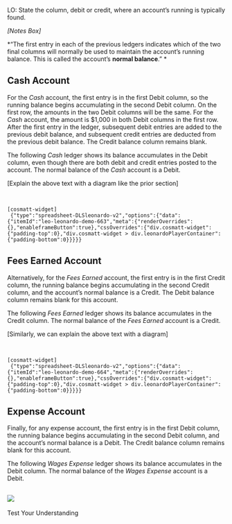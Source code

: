 LO: State the column, debit or credit, where an account’s running is typically found.

*\[Notes Box\]*

*“The first entry in each of the previous ledgers indicates which of the two final columns will normally be used to maintain the account’s running balance. This is called the account’s **normal balance**.” *

## Cash Account

For the *Cash* account, the first entry is in the first Debit column, so the running balance begins accumulating in the second Debit column. On the first row, the amounts in the two Debit columns will be the same. For the *Cash* account, the amount is $1,000 in both Debit columns in the first row. After the first entry in the ledger, subsequent debit entries are added to the previous debit balance, and subsequent credit entries are deducted from the previous debit balance. The Credit balance column remains blank.

The following *Cash* ledger shows its balance accumulates in the Debit column, even though there are both debit and credit entries posted to the account. The normal balance of the *Cash* account is a Debit.

\[Explain the above text with a diagram like the prior section\]

  

```
[cosmatt-widget]
 {"type":"spreadsheet-DLSleonardo-v2","options":{"data":{"itemId":"leo-leonardo-demo-663","meta":{"renderOverrides":{},"enableframeButton":true},"cssOverrides":{"div.cosmatt-widget":{"padding-top":0},"div.cosmatt-widget > div.leonardoPlayerContainer":{"padding-bottom":0}}}}} 
```

## Fees Earned Account

Alternatively, for the *Fees Earned* account, the first entry is in the first Credit column, the running balance begins accumulating in the second Credit column, and the account’s normal balance is a Credit. The Debit balance column remains blank for this account.

The following *Fees Earned* ledger shows its balance accumulates in the Credit column. The normal balance of the *Fees Earned* account is a Credit.

\[Similarly, we can explain the above text with a diagram\]

 

```
[cosmatt-widget]
 {"type":"spreadsheet-DLSleonardo-v2","options":{"data":{"itemId":"leo-leonardo-demo-664","meta":{"renderOverrides":{},"enableframeButton":true},"cssOverrides":{"div.cosmatt-widget":{"padding-top":0},"div.cosmatt-widget > div.leonardoPlayerContainer":{"padding-bottom":0}}}}} 
```

## Expense Account

Finally, for any expense account, the first entry is in the first Debit column, the running balance begins accumulating in the second Debit column, and the account’s normal balance is a Debit. The Credit balance column remains blank for this account.

The following *Wages Expense* ledger shows its balance accumulates in the Debit column. The normal balance of the *Wages Expense* account is a Debit.

## ![](./Chapter_2_Recording_accounting_transactions/media/05_Normal_account_balances/image4.png)  
  
  
Test Your Understanding 

